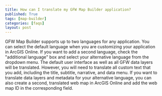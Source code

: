 ```yaml
---
title: How can I translate my GFW Map Builder application?
published: True
tags: [map-builder]
categories: [faqs]
layout: post
---
```


<div class="content">
	<p>GFW Map Builder supports up to two languages for any application. You can select the default language when you are customizing your application in ArcGIS Online. If you want to add a second language, check the "additional language" box and select your alternative language from the dropdown menu. The default user interface as well as all GFW data layers will be translated. However, you will need to translate all custom text that you add, including the title, subtitle, narrative, and data menu. If you want to translate data layers and metadata for your alternative language, you can also create a second, translated web map in ArcGIS Online and add the web map ID in the corresponding field.</p>
</div>
